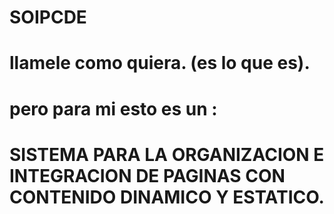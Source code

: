 # SOIPCDE 
# llamele como quiera. (es lo que es). 
# pero para mi esto es un :
# SISTEMA PARA LA ORGANIZACION E INTEGRACION DE PAGINAS CON CONTENIDO DINAMICO Y ESTATICO.